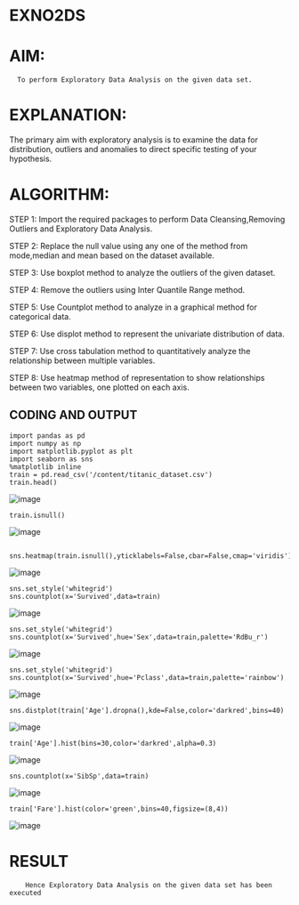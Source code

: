 # EXNO2DS
# AIM:
      To perform Exploratory Data Analysis on the given data set.
      
# EXPLANATION:
  The primary aim with exploratory analysis is to examine the data for distribution, outliers and anomalies to direct specific testing of your hypothesis.
  
# ALGORITHM:
STEP 1: Import the required packages to perform Data Cleansing,Removing Outliers and Exploratory Data Analysis.

STEP 2: Replace the null value using any one of the method from mode,median and mean based on the dataset available.

STEP 3: Use boxplot method to analyze the outliers of the given dataset.

STEP 4: Remove the outliers using Inter Quantile Range method.

STEP 5: Use Countplot method to analyze in a graphical method for categorical data.

STEP 6: Use displot method to represent the univariate distribution of data.

STEP 7: Use cross tabulation method to quantitatively analyze the relationship between multiple variables.

STEP 8: Use heatmap method of representation to show relationships between two variables, one plotted on each axis.

## CODING AND OUTPUT
```
import pandas as pd
import numpy as np
import matplotlib.pyplot as plt
import seaborn as sns
%matplotlib inline
train = pd.read_csv('/content/titanic_dataset.csv')
train.head()
```
![image](https://github.com/23007965/EXNO2DS/assets/138971238/ee24e4c9-c16e-465f-a433-0d300604b652)
```
train.isnull()
```
![image](https://github.com/23007965/EXNO2DS/assets/138971238/68c1f184-9d1a-4dd8-82a3-24eb11c37caf)
```

sns.heatmap(train.isnull(),yticklabels=False,cbar=False,cmap='viridis')
```
![image](https://github.com/23007965/EXNO2DS/assets/138971238/a1de2e68-b568-4e8d-906f-7a422d40bbca)
```
sns.set_style('whitegrid')
sns.countplot(x='Survived',data=train)
```
![image](https://github.com/23007965/EXNO2DS/assets/138971238/3b4507b3-a7bf-48fc-8270-b26379fbf691)
```
sns.set_style('whitegrid')
sns.countplot(x='Survived',hue='Sex',data=train,palette='RdBu_r')
```
![image](https://github.com/23007965/EXNO2DS/assets/138971238/469b3dca-a3ec-4c5b-843c-2c8e93182317)
```
sns.set_style('whitegrid')
sns.countplot(x='Survived',hue='Pclass',data=train,palette='rainbow')
```
![image](https://github.com/23007965/EXNO2DS/assets/138971238/7973fba3-5ac5-41a9-a662-1255b5861e31)
```
sns.distplot(train['Age'].dropna(),kde=False,color='darkred',bins=40)
```
![image](https://github.com/23007965/EXNO2DS/assets/138971238/e0b9dcea-6c55-40e7-b3f4-92261a27508e)
```
train['Age'].hist(bins=30,color='darkred',alpha=0.3)
```
![image](https://github.com/23007965/EXNO2DS/assets/138971238/8b44c6eb-269b-48b1-9188-b0aecd20d381)
```
sns.countplot(x='SibSp',data=train)
```
![image](https://github.com/23007965/EXNO2DS/assets/138971238/af9fabfe-5995-4644-a694-df3fdc7d26e7)
```
train['Fare'].hist(color='green',bins=40,figsize=(8,4))
```
![image](https://github.com/23007965/EXNO2DS/assets/138971238/932efb7a-42f5-436e-8c10-b3fb194643e2)


# RESULT
        Hence Exploratory Data Analysis on the given data set has been executed
